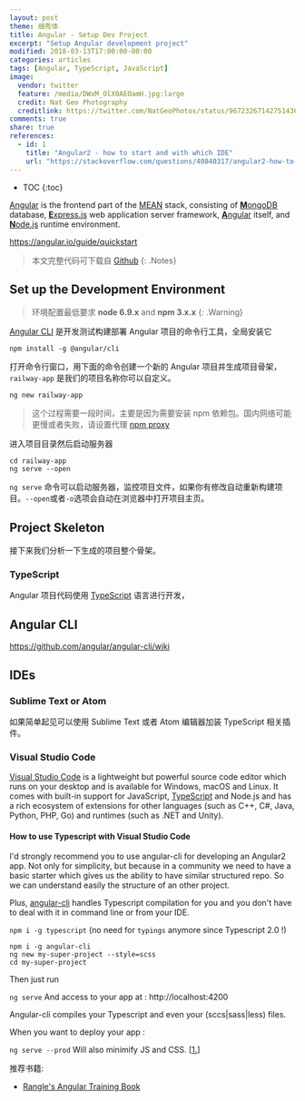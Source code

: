 ```yaml
---
layout: post
theme: 细秀体
title: Angular - Setup Dev Project
excerpt: "Setup Angular development project"
modified: 2018-03-13T17:00:00-00:00
categories: articles
tags: [Angular, TypeScript, JavaScript]
image:
  vendor: twitter
  feature: /media/DWxM_OlX0AEOamH.jpg:large
  credit: Nat Geo Photography‏
  creditlink: https://twitter.com/NatGeoPhotos/status/967232671427514368
comments: true
share: true
references:
  - id: 1
    title: "Angular2 - how to start and with which IDE"
    url: "https://stackoverflow.com/questions/40840317/angular2-how-to-start-and-with-which-ide"
---
```


* TOC
{:toc}

[Angular](https://en.wikipedia.org/wiki/Angular_(application_platform)) is the frontend part of the [MEAN][MEAN] stack, consisting of [**M**ongoDB][MongoDB] database, [**E**xpress.js][Express.js] web application server framework, [**A**ngular][angular.io] itself, and [**N**ode.js][Node.js] runtime environment.

https://angular.io/guide/quickstart

> 本文完整代码可下载自 [Github](https://github.com/tiven-wang/angular-tutorial/tree/setup)
{: .Notes}

## Set up the Development Environment

> 环境配置最低要求 **node 6.9.x** and **npm 3.x.x**
{: .Warning}

[Angular CLI][angular-cli] 是开发测试构建部署 Angular 项目的命令行工具，全局安装它

`npm install -g @angular/cli`

打开命令行窗口，用下面的命令创建一个新的 Angular 项目并生成项目骨架，`railway-app` 是我们的项目名称你可以自定义。

`ng new railway-app`

> 这个过程需要一段时间，主要是因为需要安装 npm 依赖包。国内网络可能更慢或者失败，请设置代理 [npm proxy](http://tiven.wang/articles/proxy-config-be-used-in-develop-tools/#npm%E7%9A%84%E9%85%8D%E7%BD%AE%E7%AE%A1%E7%90%86%E5%8F%8A%E8%AE%BE%E7%BD%AE%E4%BB%A3%E7%90%86)

进入项目目录然后启动服务器

```
cd railway-app
ng serve --open
```

`ng serve` 命令可以启动服务器，监控项目文件，如果你有修改自动重新构建项目。`--open`或者`-o`选项会自动在浏览器中打开项目主页。

## Project Skeleton
接下来我们分析一下生成的项目整个骨架。

### TypeScript
Angular 项目代码使用 [TypeScript][typescript] 语言进行开发，

## Angular CLI

https://github.com/angular/angular-cli/wiki




## IDEs

### Sublime Text or Atom
如果简单起见可以使用 Sublime Text 或者 Atom 编辑器加装 TypeScript 相关插件。

### Visual Studio Code

[Visual Studio Code][visualstudio-code] is a lightweight but powerful source code editor which runs on your desktop and is available for Windows, macOS and Linux. It comes with built-in support for JavaScript, [TypeScript][typescript] and Node.js and has a rich ecosystem of extensions for other languages (such as C++, C#, Java, Python, PHP, Go) and runtimes (such as .NET and Unity).

#### How to use Typescript with Visual Studio Code

I'd strongly recommend you to use angular-cli for developing an Angular2 app. Not only for simplicity, but because in a community we need to have a basic starter which gives us the ability to have similar structured repo. So we can understand easily the structure of an other project.

Plus, [angular-cli][angular-cli] handles Typescript compilation for you and you don't have to deal with it in command line or from your IDE.

`npm i -g typescript`
(no need for `typings` anymore since Typescript 2.0 !)

```
npm i -g angular-cli
ng new my-super-project --style=scss
cd my-super-project
```
Then just run

`ng serve`
And access to your app at : http://localhost:4200

Angular-cli compiles your Typescript and even your (sccs\|sass\|less) files.

When you want to deploy your app :

`ng serve --prod`
Will also minimify JS and CSS. [[1.](#reference-1)]


推荐书籍:

* [Rangle's Angular Training Book](https://angular-2-training-book.rangle.io/)




[angular.io]:https://angular.io/
[MEAN]:https://en.wikipedia.org/wiki/MEAN_(software_bundle)
[MongoDB]:https://en.wikipedia.org/wiki/MongoDB
[Express.js]:https://en.wikipedia.org/wiki/Express.js
[Node.js]:https://nodejs.org/

[angular-cli]:https://github.com/angular/angular-cli
[visualstudio-code]:https://code.visualstudio.com/
[typescript]:http://tiven.wang/articles/typescript/
